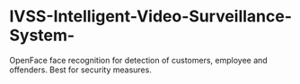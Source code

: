 # IVSS-Intelligent-Video-Surveillance-System-
OpenFace face recognition for detection of customers, employee and offenders. Best for security measures. 
